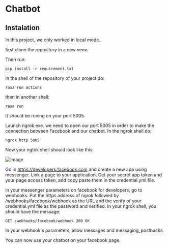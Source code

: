 # Chatbot

## Instalation

In this project, we only worked in local mode.

first clone the repository in a new venv.

Then run:

```pip install -r requirement.txt```

In the shell of the repository of your project do:

```rasa run actions```

then in another shell:

```rasa run```

It should be runing on your port 5005.

Launch ngrok.exe. we need to open our port 5005 in order to make the connection between Facebook and our chatbot. In the ngrok shell do:

```ngrok http 5005```

Now your ngtok shell should look like this:

![image](https://user-images.githubusercontent.com/74590573/112733117-52831a00-8f3e-11eb-8a7d-8cf4e6a8c5bf.png)

Go in https://developers.facebook.com and create a new app using messenger. Link a page to your application.
Get your secret app token and your page access token, add copy paste them in the credential.yml file.

in your messenger parameters on facebook for developers, go to webhooks. Put the https address of ngrok followed by /webhooks/facebook/webhook as the URL and the verify of your credential.yml file as the password and verified. In your ngrok shell, you should have the message:

```GET /webhooks/facebook/webhook 200 OK ```

In your webhook's parameters, allow messages and messaging_postbacks.

You can now use your chatbot on your facebook page.

#
